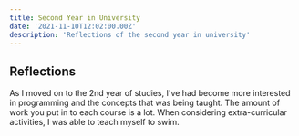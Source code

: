 ```yaml
---
title: Second Year in University
date: '2021-11-10T12:02:00.00Z'
description: 'Reflections of the second year in university'
---
```


## Reflections

As I moved on to the 2nd year of studies, I've had become more interested in programming and the concepts that was being taught. The amount of work you put in to each course is a lot.
When considering extra-curricular activities, I was able to teach myself to swim.
